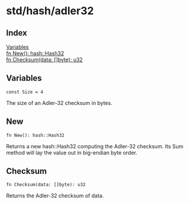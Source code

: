 # std/hash/adler32

## Index

[Variables](#variables)\
[fn New\(\): hash::Hash32](#new)\
[fn Checksum\(data: \[\]byte\): u32](#checksum)

## Variables

```jule
const Size = 4
```
The size of an Adler\-32 checksum in bytes\.

## New
```jule
fn New(): hash::Hash32
```
Returns a new hash::Hash32 computing the Adler\-32 checksum\. Its Sum method will lay the value out in big\-endian byte order\.

## Checksum
```jule
fn Checksum(data: []byte): u32
```
Returns the Adler\-32 checksum of data\.